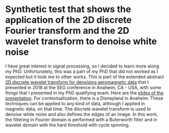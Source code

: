 # Synthetic test that shows the application of the 2D discrete Fourier transform and the 2D wavelet transform to denoise white noise

I have great interest in signal processing, so I decided to learn more along my PhD. Unfortunately, this was a part of my PhD that did not worked as I expected but it took me to other works. This is part of the extended abstract [2D discrete wavelet transform for denoising aeromagnetic data](https://library.seg.org/doi/10.1190/segam2018-2998295.1) that I presented in 2018 at the SEG conference in Anaheim, CA - USA, with some things that I presented in my PhD qualifying exam. Here are the [slides of the presentation](https://figshare.com/articles/2D_discrete_wavelet_transform_for_denoising_magnetic_data/7237643). For contextualization, there is a Disneyland in Anaheim. These techniques can be applied to any kind of data, although I applied in magnetic data, on that time. The discrete wavelet transform is used to denoise white noise and also defines the edges of an image. In this work, the filtering in Fourier domain is performed with a Buterworth filter and in wavelet domain with the hard threshold with cycle spinning.
